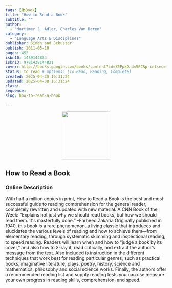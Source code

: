 ```yaml
---
tags: [📚Book]
title: "How to Read a Book"
subtitle: ""
author:
  - "Mortimer J. Adler, Charles Van Doren"
category:
  - "Language Arts & Disciplines"
publisher: Simon and Schuster
publish: 2011-05-10
pages: 452
isbn10: 1439144834
isbn13: 9781439144831
cover: http://books.google.com/books/content?id=Z5PpkQadm5EC&printsec=frontcover&img=1&zoom=1&edge=curl&source=gbs_api
status: to read # options: [To Read, Reading, Complete]
created: 2025-04-30 16:31:24
updated: 2025-04-30 16:31:24
class: 
sequence:
slug: how-to-read-a-book

---
```

<p align="center">
  <img src="http://books.google.com/books/content?id=Z5PpkQadm5EC&printsec=frontcover&img=1&zoom=1&edge=curl&source=gbs_api" width="150">
</p>

## How to Read a Book

### Online Description

With half a million copies in print, How to Read a Book is the best and most successful guide to reading comprehension for the general reader, completely rewritten and updated with new material. A CNN Book of the Week: “Explains not just why we should read books, but how we should read them. It's masterfully done.” –Farheed Zakaria Originally published in 1940, this book is a rare phenomenon, a living classic that introduces and elucidates the various levels of reading and how to achieve them—from elementary reading, through systematic skimming and inspectional reading, to speed reading. Readers will learn when and how to “judge a book by its cover,” and also how to X-ray it, read critically, and extract the author’s message from the text. Also included is instruction in the different techniques that work best for reading particular genres, such as practical books, imaginative literature, plays, poetry, history, science and mathematics, philosophy and social science works. Finally, the authors offer a recommended reading list and supply reading tests you can use measure your own progress in reading skills, comprehension, and speed.